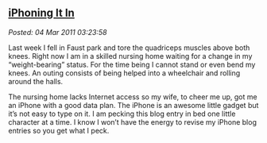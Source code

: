  
[iPhoning It In](https://bakerjd99.wordpress.com/2011/03/03/iphoning-it-in/)
---------------------------------------------------------------------------

*Posted: 04 Mar 2011 03:23:58*

Last week I fell in Faust park and tore the quadriceps muscles above
both knees. Right now I am in a skilled nursing home waiting for a
change in my “weight-bearing” status. For the time being I cannot stand
or even bend my knees. An outing consists of being helped into a
wheelchair and rolling around the halls.

The nursing home lacks Internet access so my wife, to cheer me up, got
me an iPhone with a good data plan. The iPhone is an awesome little
gadget but it’s not easy to type on it. I am pecking this blog entry in
bed one little character at a time. I know I won’t have the energy to
revise my iPhone blog entries so you get what I peck.
